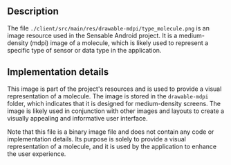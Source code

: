 ## Description

The file `./client/src/main/res/drawable-mdpi/type_molecule.png` is an image resource used in the Sensable Android project. It is a medium-density (mdpi) image of a molecule, which is likely used to represent a specific type of sensor or data type in the application.


## Implementation details

This image is part of the project's resources and is used to provide a visual representation of a molecule. The image is stored in the `drawable-mdpi` folder, which indicates that it is designed for medium-density screens. The image is likely used in conjunction with other images and layouts to create a visually appealing and informative user interface.

Note that this file is a binary image file and does not contain any code or implementation details. Its purpose is solely to provide a visual representation of a molecule, and it is used by the application to enhance the user experience.



